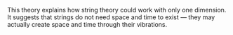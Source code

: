 This theory explains how string theory could work with only one dimension. It suggests that strings do not need space and time to exist — they may actually create space and time through their vibrations.

